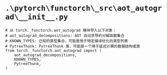 # `.\pytorch\functorch\_src\aot_autograd\__init__.py`

```
# 从 torch._functorch.aot_autograd 模块导入以下对象：
# aot_autograd_decompositions: AOT 自动求导的分解函数集合
# KNOWN_TYPES: 已知的类型集合，可能是用于特定编译优化的类型列表
# PytreeThunk: PytreeThunk 类，可能是一个用于延迟计算的数据结构或类
from torch._functorch.aot_autograd import (
    aot_autograd_decompositions,
    KNOWN_TYPES,
    PytreeThunk,
)
```